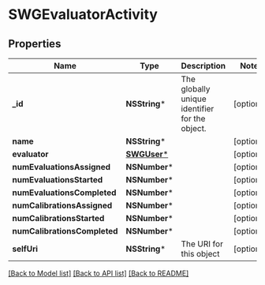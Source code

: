 # SWGEvaluatorActivity

## Properties
Name | Type | Description | Notes
------------ | ------------- | ------------- | -------------
**_id** | **NSString*** | The globally unique identifier for the object. | [optional] 
**name** | **NSString*** |  | [optional] 
**evaluator** | [**SWGUser***](SWGUser.md) |  | [optional] 
**numEvaluationsAssigned** | **NSNumber*** |  | [optional] 
**numEvaluationsStarted** | **NSNumber*** |  | [optional] 
**numEvaluationsCompleted** | **NSNumber*** |  | [optional] 
**numCalibrationsAssigned** | **NSNumber*** |  | [optional] 
**numCalibrationsStarted** | **NSNumber*** |  | [optional] 
**numCalibrationsCompleted** | **NSNumber*** |  | [optional] 
**selfUri** | **NSString*** | The URI for this object | [optional] 

[[Back to Model list]](../README.md#documentation-for-models) [[Back to API list]](../README.md#documentation-for-api-endpoints) [[Back to README]](../README.md)


